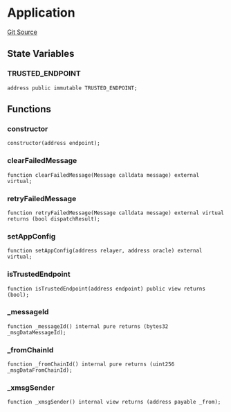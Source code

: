 # Application
[Git Source](https://github.com/darwinia-network/ORMP/blob/4f7e50a941e561ca86840d800b02ebd892a72255/src/user/Application.sol)


## State Variables
### TRUSTED_ENDPOINT

```solidity
address public immutable TRUSTED_ENDPOINT;
```


## Functions
### constructor


```solidity
constructor(address endpoint);
```

### clearFailedMessage


```solidity
function clearFailedMessage(Message calldata message) external virtual;
```

### retryFailedMessage


```solidity
function retryFailedMessage(Message calldata message) external virtual returns (bool dispatchResult);
```

### setAppConfig


```solidity
function setAppConfig(address relayer, address oracle) external virtual;
```

### isTrustedEndpoint


```solidity
function isTrustedEndpoint(address endpoint) public view returns (bool);
```

### _messageId


```solidity
function _messageId() internal pure returns (bytes32 _msgDataMessageId);
```

### _fromChainId


```solidity
function _fromChainId() internal pure returns (uint256 _msgDataFromChainId);
```

### _xmsgSender


```solidity
function _xmsgSender() internal view returns (address payable _from);
```

